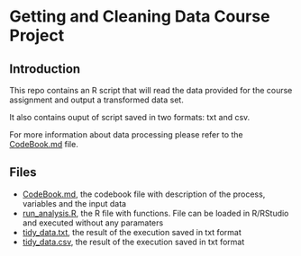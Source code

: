 Getting and Cleaning Data Course Project
========================================

## Introduction

This repo contains an R script that will read the data provided for the course assignment and output a transformed data set.  

It also contains ouput of script saved in two formats: txt and csv.

For more information about data processing please refer to the [CodeBook.md](/CodeBook.md) file.

## Files
* [CodeBook.md](/CodeBook.md), the codebook file with description of the process, variables and the input data
* [run_analysis.R](/run_analysis.R), the R file with functions. File can be loaded in R/RStudio and executed without any paramaters
* [tidy_data.txt](/means.txt), the result of the execution saved in txt format
* [tidy_data.csv](/means.txt), the result of the execution saved in txt format